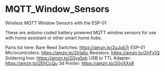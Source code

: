 # MQTT_Window_Sensors
Wireless MQTT Window Sensors with the ESP-01

These are arduino coded battery powered MQTT window sensors for use with home assistant or other smart home hubs. 

Parts list here:
Bare Reed Switches: https://amzn.to/2uJub7r
ESP-01 Microcontrollers: https://amzn.to/2IrlaSc
Resistors: https://amzn.to/2IrFx1Q
Soldering Iron: https://amzn.to/2Gys5sh
USB to TTL Adapter: https://amzn.to/2EhCcQu
3d Printer: https://amzn.to/2GyXXx8
